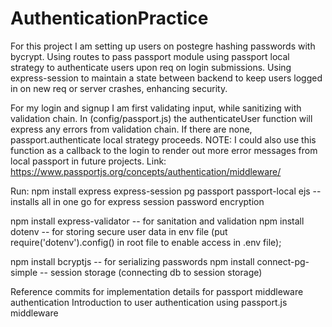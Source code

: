 # AuthenticationPractice

For this project I am setting up users on postegre hashing passwords with bycrypt. Using routes to pass passport module using passport local strategy to authenticate users upon req on login submissions. Using express-session to maintain a state between backend to keep users logged in on new req or server crashes, enhancing security. 

For my login and signup I am first validating input, while sanitizing with validation chain. In (config/passport.js) the authenticateUser function will express any errors from validation chain. If there are none, passport.authenticate local strategy proceeds.
NOTE: I could also use this function as a callback to the login  to render out more error messages from local passport in future projects.
Link: https://www.passportjs.org/concepts/authentication/middleware/


Run:
npm install express express-session pg passport passport-local ejs 
-- installs all in one go for express session password encryption

npm install express-validator -- for sanitation and validation
npm install dotenv -- for storing secure user data in env file   (put require('dotenv').config() in root file to enable access in .env file); 

npm install bcryptjs -- for serializing passwords
npm install connect-pg-simple -- session storage (connecting db to session storage)

Reference commits for implementation details for passport middleware authentication
Introduction to user authentication using passport.js middleware
